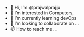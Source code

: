 - 👋 Hi, I’m @prajwalprajju
- 👀 I’m interested in Computers, 
- 🌱 I’m currently learning devOps
- 💞️ I’m looking to collaborate on ...
- 📫 How to reach me ...

<!---
prajwalprajju/prajwalprajju is a ✨ special ✨ repository because its `README.md` (this file) appears on your GitHub profile.
You can click the Preview link to take a look at your changes.
--->
